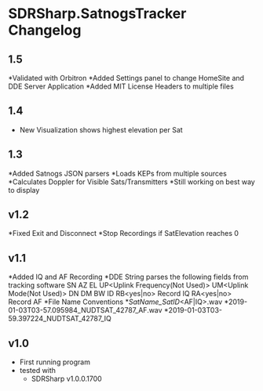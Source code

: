 # SDRSharp.SatnogsTracker Changelog
## 1.5 ##
*Validated with Orbitron
*Added Settings panel to change HomeSite and DDE Server Application
*Added MIT License Headers to multiple files
## 1.4 ##
* New Visualization shows highest elevation per Sat
## 1.3 ##
*Added Satnogs JSON parsers
*Loads KEPs from multiple sources
*Calculates Doppler for Visible Sats/Transmitters
*Still working on best way to display
## v1.2
*Fixed Exit and Disconnect
*Stop Recordings if SatElevation reaches 0
## v1.1 ##
*Added IQ and AF Recording 
*DDE String parses the following fields from tracking software
	SN<Satellite Name>
	AZ<Azimuth>
	EL<Elevation>
	UP<Uplink Frequency(Not Used)>
	UM<Uplink Mode(Not Used)>
	DN<Downlink Frequency in Hz>
	DM<Downlink Mode>
	BW<Filter Bandwidth in Hz>
	ID<Satnogs ID>
	RB<yes|no> Record IQ
	RA<yes|no> Record AF
*File Name Conventions
	*<Date>_SatName_SatID_<AF|IQ>.wav
	*2019-01-03T03-57.095984_NUDTSAT_42787_AF.wav
	*2019-01-03T03-59.397224_NUDTSAT_42787_IQ
## v1.0
* First running program 
* tested with 
  * SDRSharp v1.0.0.1700
